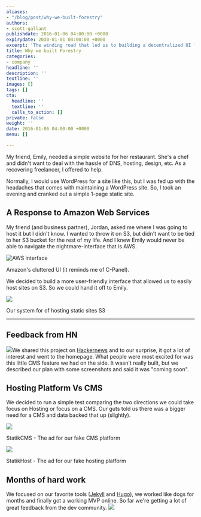```yaml
---
aliases:
- "/blog/post/why-we-built-forestry"
authors:
- scott-gallant
publishdate: 2016-01-06 04:00:00 +0000
expirydate: 2030-01-01 04:00:00 +0000
excerpt: 'The winding road that led us to building a decentralized UI for the web. '
title: Why we built Forestry
categories:
- company
headline: ''
description: ''
textline: ''
images: []
tags: []
cta:
  headline: ''
  textline: ''
  calls_to_action: []
private: false
weight: ''
date: 2016-01-06 04:00:00 +0000
menu: []

---
```

My friend, Emily, needed a simple website for her restaurant.  She's a chef and didn't want to deal with the hassle of DNS, hosting, design, etc.  As a recovering freelancer, I offered to help.

Normally, I would use WordPress for a site like this, but I was fed up with the headaches that comes with maintaining a WordPress site.  So, I took an evening and cranked out a simple 1-page static site.

## A Response to Amazon Web Services

My friend (and business partner), Jordan, asked me where I was going to host it but I didn't know.  I wanted to throw it on S3, but didn't want to be tied to her S3 bucket for the rest of my life. And I knew Emily would never be able to navigate the nightmare-interface that is AWS.

![AWS interface](/uploads/2017/12/aws-console-puke.png)

Amazon's cluttered UI (it reminds me of C-Panel).

We decided to build a more user-friendly interface that allowed us to easily host sites on S3. So we could hand it off to Emily.

![](/uploads/2017/12/admin1-1.png)

Our system for  of hosting static sites S3

<hr>

## Feedback from HN

<img src="/uploads/2017/12/cms2.png" class="small right">We shared this project on [Hackernews](https://news.ycombinator.com/item?id=10062939) and to our surprise, it got a lot of interest and went to the homepage.  What people were most excited for was this little CMS feature we had on the side.  It wasn't really built, but we described our plan with some screenshots and said it was "coming soon".

## Hosting Platform Vs CMS

We decided to run a simple test comparing the two directions we could take focus on Hosting or focus on a CMS.  Our guts told us there was a bigger need for a CMS and data backed that up (slightly).

![](/uploads/2017/12/fb_cms2.png)

StatikCMS - The ad for our fake CMS platform

![](/uploads/2017/12/fb_host.png)

StatikHost - The ad for our fake hosting platform

## Months of hard work

We focused on our favorite tools ([Jekyll](http://jekyllrb.com/) and [Hugo](http://gohugo.io/)), we worked like dogs for months and finally got a working MVP online.  So far we're getting a lot of great feedback from the dev community.
![](/uploads/2017/12/screenshot-white-matt.jpg)
